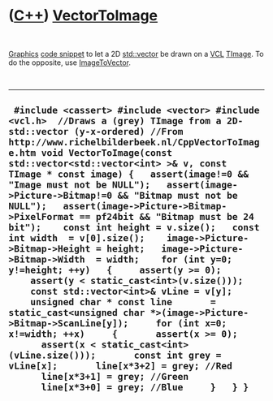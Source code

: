 
 

 

 

 

 

([C++](Cpp.md)) [VectorToImage](CppVectorToImage.md)
======================================================

 

[Graphics](CppGraphics.md) [code snippet](CppCodeSnippets.md) to let a
2D [std::vector](CppVector.md) be drawn on a [VCL](CppVcl.md)
[TImage](CppTImage.md). To do the opposite, use
[ImageToVector](CppImageToVector.md).

 

  -------------------------------------------------------------------------------------------------------------------------------------------------------------------------------------------------------------------------------------------------------------------------------------------------------------------------------------------------------------------------------------------------------------------------------------------------------------------------------------------------------------------------------------------------------------------------------------------------------------------------------------------------------------------------------------------------------------------------------------------------------------------------------------------------------------------------------------------------------------------------------------------------------------------------------------------------------------------------------------------------------------------------------------------------------------------------------------------------------------------------------------------------------------------
  ` #include <cassert> #include <vector> #include <vcl.h>  //Draws a (grey) TImage from a 2D-std::vector (y-x-ordered) //From http://www.richelbilderbeek.nl/CppVectorToImage.htm void VectorToImage(const std::vector<std::vector<int> >& v, const TImage * const image) {   assert(image!=0 && "Image must not be NULL");   assert(image->Picture->Bitmap!=0 && "Bitmap must not be NULL");   assert(image->Picture->Bitmap->PixelFormat == pf24bit && "Bitmap must be 24 bit");    const int height = v.size();   const int width  = v[0].size();    image->Picture->Bitmap->Height = height;   image->Picture->Bitmap->Width  = width;    for (int y=0; y!=height; ++y)   {     assert(y >= 0);     assert(y < static_cast<int>(v.size()));     const std::vector<int>& vLine = v[y];     unsigned char * const line       = static_cast<unsigned char *>(image->Picture->Bitmap->ScanLine[y]);     for (int x=0; x!=width; ++x)     {       assert(x >= 0);       assert(x < static_cast<int>(vLine.size()));       const int grey = vLine[x];       line[x*3+2] = grey; //Red       line[x*3+1] = grey; //Green       line[x*3+0] = grey; //Blue     }   } }`
  -------------------------------------------------------------------------------------------------------------------------------------------------------------------------------------------------------------------------------------------------------------------------------------------------------------------------------------------------------------------------------------------------------------------------------------------------------------------------------------------------------------------------------------------------------------------------------------------------------------------------------------------------------------------------------------------------------------------------------------------------------------------------------------------------------------------------------------------------------------------------------------------------------------------------------------------------------------------------------------------------------------------------------------------------------------------------------------------------------------------------------------------------------------------

 

 

 

 

 

 

